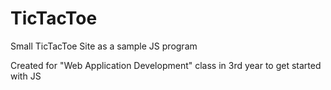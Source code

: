# TicTacToe
Small TicTacToe Site as a sample JS program

Created for "Web Application Development" class in 3rd year to get started with JS
